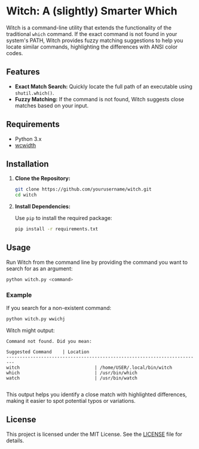 # Witch: A (slightly) Smarter Which

Witch is a command-line utility that extends the functionality of the traditional `which` command. If the exact command is not found in your system's PATH, Witch provides fuzzy matching suggestions to help you locate similar commands, highlighting the differences with ANSI color codes.

## Features

- **Exact Match Search:** Quickly locate the full path of an executable using `shutil.which()`.
- **Fuzzy Matching:** If the command is not found, Witch suggests close matches based on your input.

## Requirements

- Python 3.x
- [wcwidth](https://pypi.org/project/wcwidth/)

## Installation

1. **Clone the Repository:**

   ```bash
   git clone https://github.com/yourusername/witch.git
   cd witch
   ```

2. **Install Dependencies:**

   Use `pip` to install the required package:

   ```bash
   pip install -r requirements.txt
   ```

## Usage

Run Witch from the command line by providing the command you want to search for as an argument:

```bash
python witch.py <command>
```

### Example

If you search for a non-existent command:

```bash
python witch.py wwichj
```

Witch might output:

```
Command not found. Did you mean:

Suggested Command    | Location
-------------------------------------------------------------------------
witch                            | /home/USER/.local/bin/witch
which                            | /usr/bin/which
watch                            | /usr/bin/watch


```

This output helps you identify a close match with highlighted differences, making it easier to spot potential typos or variations.


## License

This project is licensed under the MIT License. See the [LICENSE](LICENSE) file for details.
```